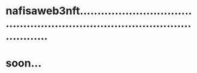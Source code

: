 # nafisaweb3nft.................................................................................................
# soon...
